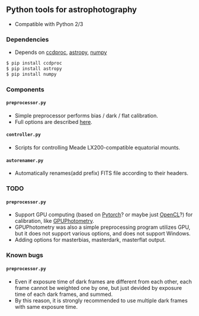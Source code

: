 ## Python tools for astrophotography
* Compatible with Python 2/3

### Dependencies
* Depends on [ccdproc](https://github.com/astropy/ccdproc), [astropy](http://www.astropy.org/), [numpy](http://www.numpy.org/)
```sh
$ pip install ccdproc
$ pip install astropy
$ pip install numpy
```

### Components

#### ```preprocessor.py```
* Simple preprocessor performs bias / dark / flat calibration.
* Full options are described [here](docs/preprocessor.py.md).

#### ```controller.py```
* Scripts for controlling Meade LX200-compatible equatorial mounts.

#### ```autorenamer.py```
* Automatically renames(add prefix) FITS file according to their headers.

### TODO
#### ```preprocessor.py```
* Support GPU computing (based on [Pytorch](http://pytorch.org/)? or maybe just [OpenCL](https://www.khronos.org/opencl/)?) for calibration, like [GPUPhotometry](https://github.com/hletrd/GPUPhotometry).
 * GPUPhotometry was also a simple preprocessing program utilizes GPU, but it does not support various options, and does not support Windows.
* Adding options for masterbias, masterdark, masterflat output.

### Known bugs
#### ```preprocessor.py```
* Even if exposure time of dark frames are different from each other, each frame cannot be weighted one by one, but just devided by exposure time of each dark frames, and summed.
 * By this reason, it is strongly recommended to use multiple dark frames with same exposure time.
